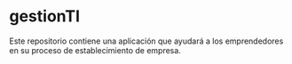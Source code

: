 # gestionTI
Este repositorio contiene una aplicación que ayudará a los emprendedores en su proceso de establecimiento de empresa.
